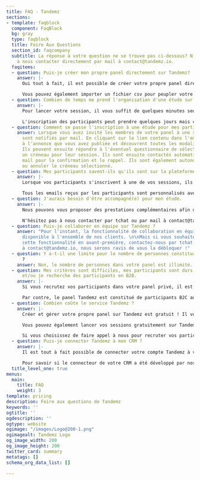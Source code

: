 ```yaml
---
title: FAQ - Tandemz
sections:
- template: faqblock
  component: FaqBlock
  bg: gray
  type: faqblock
  title: Foire Aux Questions
  section_id: faqcompany
  subtitle: La réponse à votre question ne se trouve pas ci-dessous? N'hésitez pas
    à nous contacter directement par mail à contact@tandemz.io.
  faqitems:
  - question: Puis-je créer mon propre panel directement sur Tandemz?
    answer: |-
      Oui tout à fait, il est possible de créer votre propre panel directement sur la plateforme. Vous définissez les critères spécifiques pour votre panel et Tandemz génère un formulaire d'inscription. Vous pouvez alors partager ce formulaire à votre communauté, dans une Newsletter ou sur votre site par exemple. Dès qu'un participant s'inscrit, vous le verrez apparaître dans votre section "Mon panel".

      Vous pouvez également importer un fichier csv pour peupler votre panel ou bien ajouter manuellement les participants.
  - question: Combien de temps me prend l'organisation d'une étude sur Tandemz ?
    answer: |-
      Pour lancer votre session, il vous suffit de quelques minutes seulement, le temps d'indiquer toutes les modalités de votre session et de sélectionner vos critères de recrutement.

      L'inscription des participants peut prendre quelques jours mais comme vous n'avez plus à intervenir auprès d'eux individuellement et que vous êtes prévenus par mail dès qu'une inscription est réalisée, vous ne vous en rendrez même pas compte.
  - question: Comment se passe l'inscription à une étude pour mes participants ?
    answer: Lorsque vous avez invité les membres de votre panel à une session, ils
      sont notifiés par mail. En cliquant sur le lien contenu dans l'email, ils accèdent
      à l'annonce que vous avez publiée et découvrent toutes les modalités de l'étude.
      Ils peuvent ensuite répondre à l'éventuel questionnaire de sélection et choisir
      un créneau pour leur session. Ils sont ensuite contactés automatiquement par
      mail pour la confirmation et le rappel. Ils sont également autonomes pour décaler
      ou annuler le créneau sélectionné.
  - question: Mes participants savent-ils qu'ils sont sur la plateforme Tandemz ?
    answer: |-
      Lorsque vos participants s'inscrivent à une de vos sessions, ils se rendent sur une annonce sur la plateforme Tandemz (l'URL est donc bien localisée sur Tandemz).

      Tous les emails reçus par les participants sont personnalisés avec votre logo mais cependant envoyés à partir de l'adresse contact@tandemz.io.
  - question: J'aurais besoin d'être accompagné(e) pour mon étude.
    answer: |-
      Nous pouvons vous proposer des prestations complémentaires afin de vous accompagner et de vous former lors de votre étude, afin que vous soyez de plus en plus autonome pour vos prochaines sessions !

      N'hésitez pas à nous contacter par tchat ou par mail à contact@tandemz.io pour nous faire part de votre besoin.
  - question: Puis-je collaborer en équipe sur Tandemz ?
    answer: "Pour l'instant, la fonctionnalité de collaboration en équipe n'est pas
      disponible à l'ensemble de nos clients. \n\nMais si vous souhaitez utiliser
      cette fonctionnalité en avant-première, contactez-nous par tchat ou par mail
      à contact@tandemz.io, nous serons ravis de vous la débloquer !"
  - question: Y a-t-il une limite pour le nombre de personnes constituant mon panel
      ?
    answer: Non, le nombre de personnes dans votre panel est illimité.
  - question: Mes critères sont difficiles, mes participants sont durs à recruter
      et/ou je recherche des participants en B2B.
    answer: |-
      Si vous recrutez vos participants dans votre panel privé, il est tout à fait possible  d'utiliser la plateforme Tandemz.

      Par contre, le panel Tandemz est constitué de participants B2C aux critères relativement simples pour l'instant. Nous ne pouvons donc pas vous aider à recruter des professionnels. Mais n'hésitez pas à nous contacter afin d'échanger avec nous sur votre problématique.
  - question: Combien coûte le service Tandemz ?
    answer: |-
      Créer et gérer votre propre panel sur Tandemz est gratuit ! Il vous suffit de vous créer un compte et de commencer à constituer votre panel.

      Vous pouvez également lancer vos sessions gratuitement sur Tandemz, en recrutant vos participants dans vos utilisateurs ou votre communauté.

      Si vous choisissez de faire appel à nous pour recruter vos participants dans le panel Tandemz, le coût par participant est de 60€ HT par participant recruté, hors contrepartie.
  - question: Puis-je connecter Tandemz à mon CRM ?
    answer: |-
      Il est tout à fait possible de connecter votre compte Tandemz à votre CRM afin de visualiser directement dans Tandemz vos différents utilisateurs et les sélectionner lors d'une session.

      Pour savoir si le connecteur de votre CRM a été développé par nos équipes, contactez-nous par tchat ou bien par mail à contact@tandemz.io.
  title_level_one: true
menus:
  main:
    title: FAQ
    weight: 3
template: pricing
description: Foire aux questions de Tandemz
keywords: ''
ogtitle: ''
ogdescription: ''
ogtype: website
ogimage: "/images/Logo@200-1.png"
ogimagealt: Tandemz Logo
og_image_width: 200
og_image_height: 200
twitter_card: summary
metatags: []
schema_org_data_list: []

---
```

